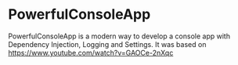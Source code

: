 # PowerfulConsoleApp
PowerfulConsoleApp is a modern way to develop a  console app with Dependency Injection, Logging and Settings. It was based on https://www.youtube.com/watch?v=GAOCe-2nXqc
